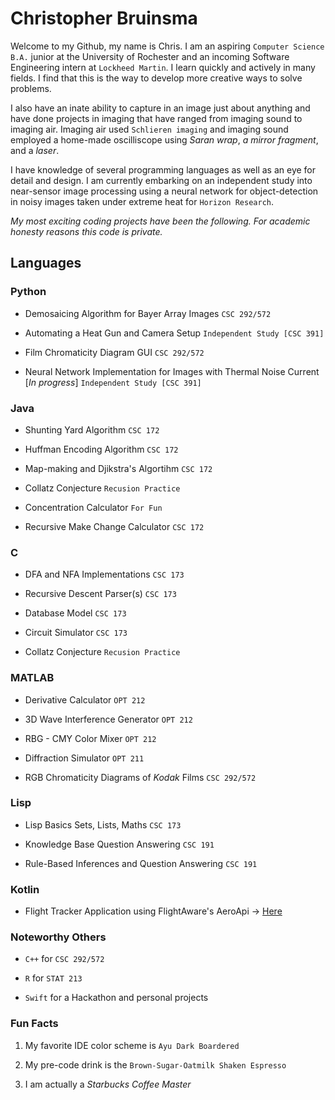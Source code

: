 # Christopher Bruinsma 

Welcome to my Github, my name is Chris. I am an aspiring ```Computer Science B.A.``` junior at the University of Rochester and an incoming Software Engineering intern at ```Lockheed Martin```.  I learn quickly and actively in many fields. I find that this is the way to develop more creative ways to solve problems. 

I also have an inate ability to capture in an image just about anything and have done projects in imaging that have ranged from imaging sound to imaging air. Imaging air used ```Schlieren imaging``` and imaging sound employed a home-made oscilliscope using *Saran wrap*, *a mirror fragment*, and a *laser*. 

I have knowledge of several programming languages as well as an eye for detail and design. 
I am currently embarking on an independent study into near-sensor image processing using a neural network for object-detection in noisy images taken under extreme heat for ```Horizon Research```.

*My most exciting coding projects have been the following.* 
*For academic honesty reasons this code is private.*

## Languages 


### Python

- Demosaicing Algorithm for Bayer Array Images ```CSC 292/572```

- Automating a Heat Gun and Camera Setup ```Independent Study [CSC 391]```

- Film Chromaticity Diagram GUI ```CSC 292/572```

- Neural Network Implementation for Images with Thermal Noise Current [*In progress*] ```Independent Study [CSC 391]```

### Java

- Shunting Yard Algorithm ```CSC 172```

- Huffman Encoding Algorithm ```CSC 172```

- Map-making and Djikstra's Algortihm ```CSC 172```

- Collatz Conjecture ```Recusion Practice```

- Concentration Calculator ```For Fun```

- Recursive Make Change Calculator ```CSC 172```


### C

- DFA and NFA Implementations ```CSC 173```

- Recursive Descent Parser(s) ```CSC 173```

- Database Model ```CSC 173```

- Circuit Simulator ```CSC 173```

- Collatz Conjecture ```Recusion Practice```


### MATLAB

- Derivative Calculator ```OPT 212```

- 3D Wave Interference Generator ```OPT 212```

- RBG - CMY Color Mixer ```OPT 212```

- Diffraction Simulator ```OPT 211```

- RGB Chromaticity Diagrams of *Kodak* Films ```CSC 292/572```


### Lisp

- Lisp Basics Sets, Lists, Maths ```CSC 173```

- Knowledge Base Question Answering ```CSC 191```

- Rule-Based Inferences and Question Answering ```CSC 191```


### Kotlin
- Flight Tracker Application using FlightAware's AeroApi -> [Here](https://github.com/KodakC41/Tail-Wind-Public.git)



### Noteworthy Others  
- ```C++``` for ```CSC 292/572```

- ```R``` for ```STAT 213``` 

- ```Swift``` for a Hackathon and personal projects

### Fun Facts
1. My favorite IDE color scheme is ```Ayu Dark Boardered```

2. My pre-code drink is the ```Brown-Sugar-Oatmilk Shaken Espresso```

3. I am actually a *Starbucks Coffee Master*

